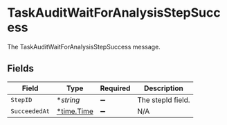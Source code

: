 # TaskAuditWaitForAnalysisStepSuccess

The TaskAuditWaitForAnalysisStepSuccess message.


## Fields

| Field                                      | Type                                       | Required                                   | Description                                |
| ------------------------------------------ | ------------------------------------------ | ------------------------------------------ | ------------------------------------------ |
| `StepID`                                   | **string*                                  | :heavy_minus_sign:                         | The stepId field.                          |
| `SucceededAt`                              | [*time.Time](https://pkg.go.dev/time#Time) | :heavy_minus_sign:                         | N/A                                        |